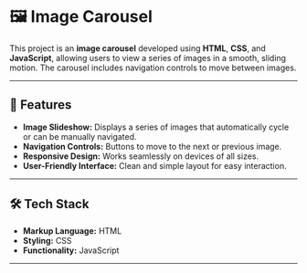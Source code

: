 # 🖼️ Image Carousel

This project is an **image carousel** developed using **HTML**, **CSS**, and **JavaScript**, allowing users to view a series of images in a smooth, sliding motion. The carousel includes navigation controls to move between images.

---

## 📱 Features

- **Image Slideshow:** Displays a series of images that automatically cycle or can be manually navigated.  
- **Navigation Controls:** Buttons to move to the next or previous image.  
- **Responsive Design:** Works seamlessly on devices of all sizes.  
- **User-Friendly Interface:** Clean and simple layout for easy interaction.

---

## 🛠️ Tech Stack

- **Markup Language:** HTML  
- **Styling:** CSS  
- **Functionality:** JavaScript  

---
